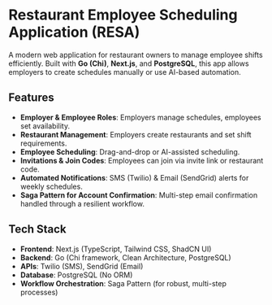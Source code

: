 # Restaurant Employee Scheduling Application (RESA)

A modern web application for restaurant owners to manage employee shifts efficiently. Built with **Go (Chi)**, **Next.js**, and **PostgreSQL**, this app allows employers to create schedules manually or use AI-based automation.

## Features

- **Employer & Employee Roles**: Employers manage schedules, employees set availability.  
- **Restaurant Management**: Employers create restaurants and set shift requirements.  
- **Employee Scheduling**: Drag-and-drop or AI-assisted scheduling.  
- **Invitations & Join Codes**: Employees can join via invite link or restaurant code.  
- **Automated Notifications**: SMS (Twilio) & Email (SendGrid) alerts for weekly schedules.   
- **Saga Pattern for Account Confirmation**: Multi-step email confirmation handled through a resilient workflow.

## Tech Stack

- **Frontend**: Next.js (TypeScript, Tailwind CSS, ShadCN UI)  
- **Backend**: Go (Chi framework, Clean Architecture, PostgreSQL)  
- **APIs**: Twilio (SMS), SendGrid (Email)  
- **Database**: PostgreSQL (No ORM)  
- **Workflow Orchestration**: Saga Pattern (for robust, multi-step processes)
